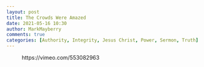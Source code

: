 ```yaml
---
layout: post
title: The Crowds Were Amazed
date: 2021-05-16 10:30
author: MarkMayberry
comments: true
categories: [Authority, Integrity, Jesus Christ, Power, Sermon, Truth]
---
```

<!-- wp:embed {"url":"https://vimeo.com/553082963","type":"video","providerNameSlug":"vimeo","responsive":true,"className":"wp-embed-aspect-4-3 wp-has-aspect-ratio"} -->
<figure class="wp-block-embed is-type-video is-provider-vimeo wp-block-embed-vimeo wp-embed-aspect-4-3 wp-has-aspect-ratio"><div class="wp-block-embed__wrapper">
https://vimeo.com/553082963
</div></figure>
<!-- /wp:embed -->
